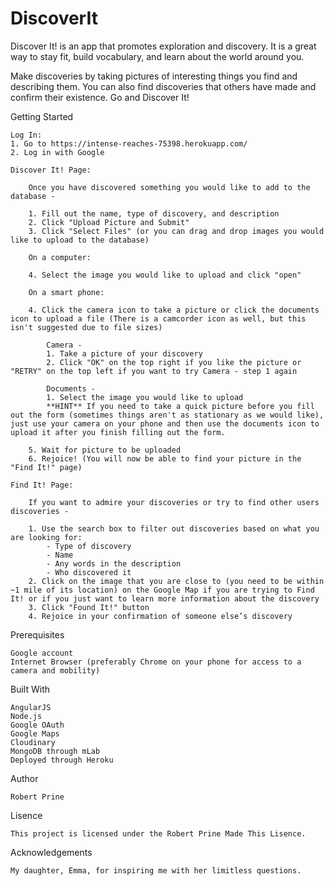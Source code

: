 # DiscoverIt

Discover It! is an app that promotes exploration and discovery. It is a great way to stay fit, build vocabulary, and learn about the world around you. 

Make discoveries by taking pictures of interesting things you find and describing them. You can also find discoveries that others have made and confirm their existence. Go and Discover It!

Getting Started

	Log In:
	1. Go to https://intense-reaches-75398.herokuapp.com/
	2. Log in with Google

	Discover It! Page:

		Once you have discovered something you would like to add to the database -

		1. Fill out the name, type of discovery, and description
		2. Click "Upload Picture and Submit"
		3. Click "Select Files" (or you can drag and drop images you would like to upload to the database)

		On a computer:

		4. Select the image you would like to upload and click "open"

		On a smart phone: 
		
		4. Click the camera icon to take a picture or click the documents icon to upload a file (There is a camcorder icon as well, but this isn't suggested due to file sizes)

			Camera -
			1. Take a picture of your discovery
			2. Click "OK" on the top right if you like the picture or "RETRY" on the top left if you want to try Camera - step 1 again

			Documents -
			1. Select the image you would like to upload
			**HINT** If you need to take a quick picture before you fill out the form (sometimes things aren't as stationary as we would like), just use your camera on your phone and then use the documents icon to upload it after you finish filling out the form.

		5. Wait for picture to be uploaded
		6. Rejoice! (You will now be able to find your picture in the "Find It!" page)

	Find It! Page:

		If you want to admire your discoveries or try to find other users discoveries -

		1. Use the search box to filter out discoveries based on what you are looking for: 
			- Type of discovery
			- Name
			- Any words in the description
			- Who discovered it
		2. Click on the image that you are close to (you need to be within ~1 mile of its location) on the Google Map if you are trying to Find It! or if you just want to learn more information about the discovery
		3. Click "Found It!" button
		4. Rejoice in your confirmation of someone else’s discovery

Prerequisites

	Google account
	Internet Browser (preferably Chrome on your phone for access to a camera and mobility)

Built With

	AngularJS
	Node.js
	Google OAuth
	Google Maps
	Cloudinary
	MongoDB through mLab
	Deployed through Heroku

Author

	Robert Prine

Lisence

	This project is licensed under the Robert Prine Made This Lisence.

Acknowledgements

	My daughter, Emma, for inspiring me with her limitless questions.

